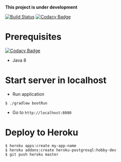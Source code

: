 **This project is under development**

[![Build Status](https://travis-ci.org/jibidus/kaamelott-server.svg?branch=master)](https://travis-ci.org/jibidus/kaamelott-server) [![Codacy Badge](https://api.codacy.com/project/badge/grade/7fce461304114f39a1413ddb2d3466a0)](https://www.codacy.com/app/jean-baptiste_2/kaamelott-server)

# Prerequisites

[![Codacy Badge](https://api.codacy.com/project/badge/Grade/c0b6091c42f048a6864a087490baa150)](https://www.codacy.com/app/Jibidus/kaamelott-server?utm_source=github.com&amp;utm_medium=referral&amp;utm_content=jibidus/kaamelott-server&amp;utm_campaign=badger)

- Java 8

# Start server in localhost
- Run application
```shell
$ ./gradlew bootRun
```
- Go to `http://localhost:8080`

# Deploy to Heroku
```shell
$ heroku apps:create my-app-name
$ heroku addons:create heroku-postgresql:hobby-dev
$ git push heroku master
```